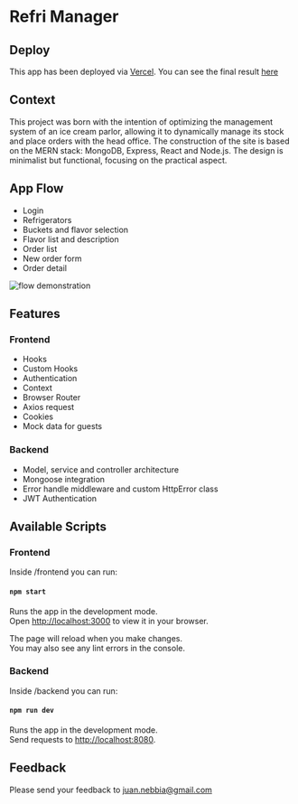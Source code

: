 # Refri Manager 

## Deploy
This app has been deployed via [Vercel](https://vercel.com/).
You can see the final result [here](https://refri-manager.vercel.app/)

## Context
This project was born with the intention of optimizing the management system of an ice cream parlor, allowing it to dynamically manage its stock and place orders with the head office.
The construction of the site is based on the MERN stack: MongoDB, Express, React and Node.js. The design is minimalist but functional, focusing on the practical aspect.

## App Flow

- Login
- Refrigerators
- Buckets and flavor selection
- Flavor list and description
- Order list
- New order form
- Order detail

![](/frontend/src/img/RefriManager.gif "flow demonstration")

## Features
### Frontend
- Hooks
- Custom Hooks
- Authentication
- Context
- Browser Router
- Axios request
- Cookies
- Mock data for guests

### Backend
- Model, service and controller architecture
- Mongoose integration
- Error handle middleware and custom HttpError class
- JWT Authentication

## Available Scripts
### Frontend

Inside /frontend you can run:

#### `npm start`

Runs the app in the development mode.\
Open [http://localhost:3000](http://localhost:3000) to view it in your browser.

The page will reload when you make changes.\
You may also see any lint errors in the console.

### Backend

Inside /backend you can run:

#### `npm run dev`

Runs the app in the development mode.\
Send requests to [http://localhost:8080](http://localhost:8080).

## Feedback
Please send your feedback to juan.nebbia@gmail.com